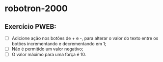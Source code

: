 # robotron-2000

## Exercício PWEB:
- [ ] Adicione ação nos botões de + e -, para alterar o valor do texto entre os botões incrementando e decrementando em 1;
- [ ] Não é permitido um valor negativo;
- [ ] O valor máximo para uma força é 10.
